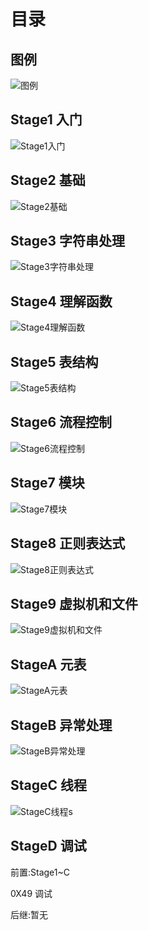 # 目录

## 图例

![图例](images/Legend.svg)

## Stage1 入门

![Stage1入门](images/Stage1入门.svg)

## Stage2 基础

![Stage2基础](images/Stage2基础.svg)

## Stage3 字符串处理

![Stage3字符串处理](images/Stage3字符串处理.svg)

## Stage4 理解函数

![Stage4理解函数](images/Stage4理解函数.svg)

## Stage5 表结构

![Stage5表结构](images/Stage5表结构.svg)

## Stage6 流程控制

![Stage6流程控制](images/Stage6流程控制.svg)

## Stage7 模块

![Stage7模块](images/Stage7模块.svg)

## Stage8 正则表达式

![Stage8正则表达式](images/Stage8正则表达式.svg)

## Stage9 虚拟机和文件

![Stage9虚拟机和文件](images/Stage9虚拟机和文件.svg)

## StageA 元表

![StageA元表](images/StageA元表.svg)

## StageB 异常处理

![StageB异常处理](images/StageB异常处理.svg)

## StageC 线程

![StageC线程](images/StageC线程.svg)s

## StageD 调试

前置:Stage1~C

0X49 调试

后继:暂无